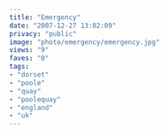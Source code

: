 ```yaml
---
title: "Emergency"
date: "2007-12-27 13:02:09"
privacy: "public"
image: "photo/emergency/emergency.jpg"
views: "9"
faves: "0"
tags:
- "dorset"
- "poole"
- "quay"
- "poolequay"
- "england"
- "uk"
---
```


